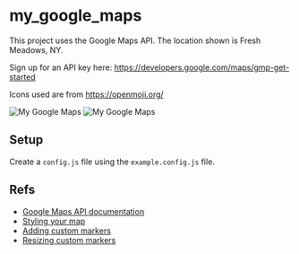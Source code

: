 # my_google_maps

This project uses the Google Maps API.
The location shown is Fresh Meadows, NY.

Sign up for an API key here: https://developers.google.com/maps/gmp-get-started

Icons used are from https://openmoji.org/

![My Google Maps](https://imagizer.imageshack.com/v2/1024x768q90/923/Kze9yv.png "Optional title")
![My Google Maps](https://imagizer.imageshack.com/v2/1024x768q90/922/LUDMUz.png "Optional title")

## Setup

Create a `config.js` file using the `example.config.js` file.

## Refs
- [Google Maps API documentation](https://developers.google.com/maps/documentation/javascript/overview)
- [Styling your map](https://developers.google.com/maps/documentation/javascript/cloud-based-map-styling)
- [Adding custom markers](https://developers.google.com/maps/documentation/javascript/markers#maps_marker_simple-javascript)
- [Resizing custom markers](https://stackoverflow.com/questions/15096461/resize-google-maps-marker-icon-image)

